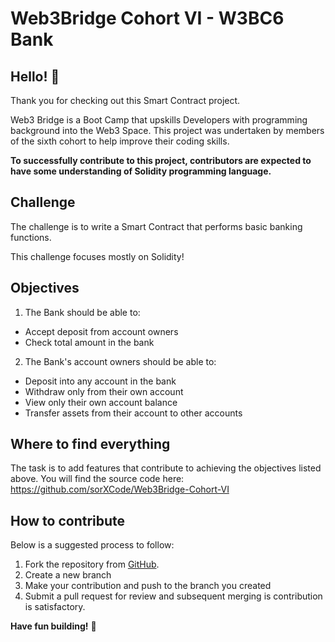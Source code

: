 # Web3Bridge Cohort VI - W3BC6 Bank

## Hello! 👋

Thank you for checking out this Smart Contract project.

Web3 Bridge is a Boot Camp that upskills Developers with programming background into the Web3 Space.
This project was undertaken by members of the sixth cohort to help improve their coding skills.

**To successfully contribute to this project, contributors are expected to have some understanding of Solidity programming language.**

## Challenge

The challenge is to write a Smart Contract that performs basic banking functions.

This challenge focuses mostly on Solidity!

## Objectives

1. The Bank should be able to:

- Accept deposit from account owners
- Check total amount in the bank

2. The Bank's account owners should be able to:

- Deposit into any account in the bank
- Withdraw only from their own account
- View only their own account balance
- Transfer assets from their account to other accounts

## Where to find everything

The task is to add features that contribute to achieving the objectives listed above.
You will find the source code here: https://github.com/sorXCode/Web3Bridge-Cohort-VI

## How to contribute

Below is a suggested process to follow:

1. Fork the repository from [GitHub](https://github.com/sorXCode/Web3Bridge-Cohort-VI).
2. Create a new branch
3. Make your contribution and push to the branch you created
4. Submit a pull request for review and subsequent merging is contribution is satisfactory.

**Have fun building!** 🚀
